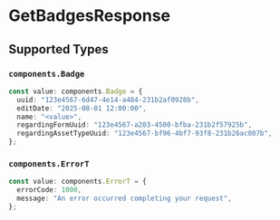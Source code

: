 # GetBadgesResponse


## Supported Types

### `components.Badge`

```typescript
const value: components.Badge = {
  uuid: "123e4567-6d47-4e14-a484-231b2af0928b",
  editDate: "2025-08-01 12:00:00",
  name: "<value>",
  regardingFormUuid: "123e4567-a203-4500-bfba-231b2f57925b",
  regardingAssetTypeUuid: "123e4567-bf96-4bf7-93f8-231b26ac087b",
};
```

### `components.ErrorT`

```typescript
const value: components.ErrorT = {
  errorCode: 1000,
  message: "An error occurred completing your request",
};
```

